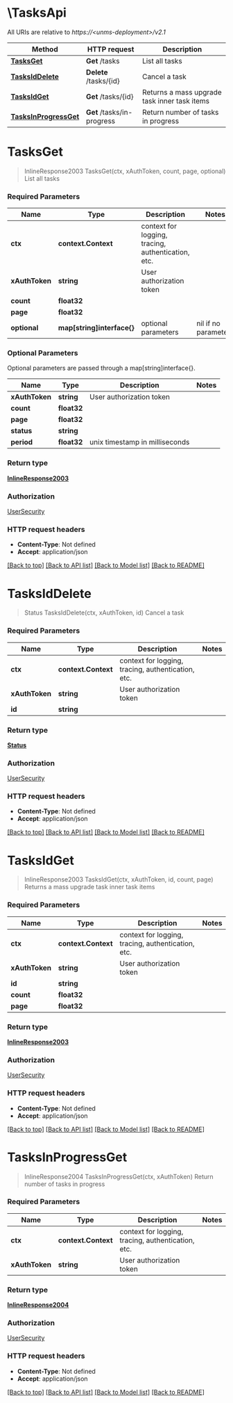 # \TasksApi

All URIs are relative to *https://&lt;unms-deployment&gt;/v2.1*

Method | HTTP request | Description
------------- | ------------- | -------------
[**TasksGet**](TasksApi.md#TasksGet) | **Get** /tasks | List all tasks
[**TasksIdDelete**](TasksApi.md#TasksIdDelete) | **Delete** /tasks/{id} | Cancel a task
[**TasksIdGet**](TasksApi.md#TasksIdGet) | **Get** /tasks/{id} | Returns a mass upgrade task inner task items
[**TasksInProgressGet**](TasksApi.md#TasksInProgressGet) | **Get** /tasks/in-progress | Return number of tasks in progress


# **TasksGet**
> InlineResponse2003 TasksGet(ctx, xAuthToken, count, page, optional)
List all tasks

### Required Parameters

Name | Type | Description  | Notes
------------- | ------------- | ------------- | -------------
 **ctx** | **context.Context** | context for logging, tracing, authentication, etc.
  **xAuthToken** | **string**| User authorization token | 
  **count** | **float32**|  | 
  **page** | **float32**|  | 
 **optional** | **map[string]interface{}** | optional parameters | nil if no parameters

### Optional Parameters
Optional parameters are passed through a map[string]interface{}.

Name | Type | Description  | Notes
------------- | ------------- | ------------- | -------------
 **xAuthToken** | **string**| User authorization token | 
 **count** | **float32**|  | 
 **page** | **float32**|  | 
 **status** | **string**|  | 
 **period** | **float32**| unix timestamp in milliseconds | 

### Return type

[**InlineResponse2003**](inline_response_200_3.md)

### Authorization

[UserSecurity](../README.md#UserSecurity)

### HTTP request headers

 - **Content-Type**: Not defined
 - **Accept**: application/json

[[Back to top]](#) [[Back to API list]](../README.md#documentation-for-api-endpoints) [[Back to Model list]](../README.md#documentation-for-models) [[Back to README]](../README.md)

# **TasksIdDelete**
> Status TasksIdDelete(ctx, xAuthToken, id)
Cancel a task

### Required Parameters

Name | Type | Description  | Notes
------------- | ------------- | ------------- | -------------
 **ctx** | **context.Context** | context for logging, tracing, authentication, etc.
  **xAuthToken** | **string**| User authorization token | 
  **id** | **string**|  | 

### Return type

[**Status**](Status.md)

### Authorization

[UserSecurity](../README.md#UserSecurity)

### HTTP request headers

 - **Content-Type**: Not defined
 - **Accept**: application/json

[[Back to top]](#) [[Back to API list]](../README.md#documentation-for-api-endpoints) [[Back to Model list]](../README.md#documentation-for-models) [[Back to README]](../README.md)

# **TasksIdGet**
> InlineResponse2003 TasksIdGet(ctx, xAuthToken, id, count, page)
Returns a mass upgrade task inner task items

### Required Parameters

Name | Type | Description  | Notes
------------- | ------------- | ------------- | -------------
 **ctx** | **context.Context** | context for logging, tracing, authentication, etc.
  **xAuthToken** | **string**| User authorization token | 
  **id** | **string**|  | 
  **count** | **float32**|  | 
  **page** | **float32**|  | 

### Return type

[**InlineResponse2003**](inline_response_200_3.md)

### Authorization

[UserSecurity](../README.md#UserSecurity)

### HTTP request headers

 - **Content-Type**: Not defined
 - **Accept**: application/json

[[Back to top]](#) [[Back to API list]](../README.md#documentation-for-api-endpoints) [[Back to Model list]](../README.md#documentation-for-models) [[Back to README]](../README.md)

# **TasksInProgressGet**
> InlineResponse2004 TasksInProgressGet(ctx, xAuthToken)
Return number of tasks in progress

### Required Parameters

Name | Type | Description  | Notes
------------- | ------------- | ------------- | -------------
 **ctx** | **context.Context** | context for logging, tracing, authentication, etc.
  **xAuthToken** | **string**| User authorization token | 

### Return type

[**InlineResponse2004**](inline_response_200_4.md)

### Authorization

[UserSecurity](../README.md#UserSecurity)

### HTTP request headers

 - **Content-Type**: Not defined
 - **Accept**: application/json

[[Back to top]](#) [[Back to API list]](../README.md#documentation-for-api-endpoints) [[Back to Model list]](../README.md#documentation-for-models) [[Back to README]](../README.md)

